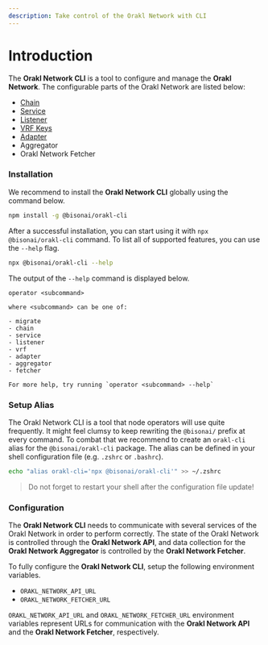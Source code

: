 ```yaml
---
description: Take control of the Orakl Network with CLI
---
```


# Introduction

The **Orakl Network CLI** is a tool to configure and manage the **Orakl Network**. The configurable parts of the Orakl Network are listed below:

* [Chain](chain.md)
* [Service](service.md)
* [Listener](listener.md)
* [VRF Keys](vrf-keys.md)
* [Adapter](adapter.md)
* Aggregator
* Orakl Network Fetcher

### Installation

We recommend to install the **Orakl Network CLI** globally using the command below.

```sh
npm install -g @bisonai/orakl-cli
```

After a successful installation, you can start using it with `npx @bisonai/orakl-cli` command. To list all of supported features, you can use the `--help` flag.

```sh
npx @bisonai/orakl-cli --help
```

The output of the `--help` command is displayed below.

```
operator <subcommand>

where <subcommand> can be one of:

- migrate
- chain
- service
- listener
- vrf
- adapter
- aggregator
- fetcher

For more help, try running `operator <subcommand> --help`
```

### Setup Alias

The Orakl Network CLI is a tool that node operators will use quite frequently. It might feel clumsy to keep rewriting the  `@bisonai/` prefix at every command. To combat that we recommend to create an `orakl-cli` alias for the `@bisonai/orakl-cli` package. The alias can be defined in your shell configuration file (e.g. `.zshrc` or `.bashrc`).&#x20;

```sh
echo "alias orakl-cli='npx @bisonai/orakl-cli'" >> ~/.zshrc
```

> Do not forget to restart your shell after the configuration file update!

### Configuration

The **Orakl Network CLI** needs to communicate with several services of the Orakl Network in order to perform correctly. The state of the Orakl Network is controlled through the **Orakl Network API**, and data collection for the **Orakl Network Aggregator** is controlled by the **Orakl Network Fetcher**.

To fully configure the **Orakl Network CLI**, setup the following environment variables.

* `ORAKL_NETWORK_API_URL`
* `ORAKL_NETWORK_FETCHER_URL`

`ORAKL_NETWORK_API_URL` and `ORAKL_NETWORK_FETCHER_URL` environment variables represent URLs for communication with the **Orakl Network API** and the **Orakl Network Fetcher**, respectively.
